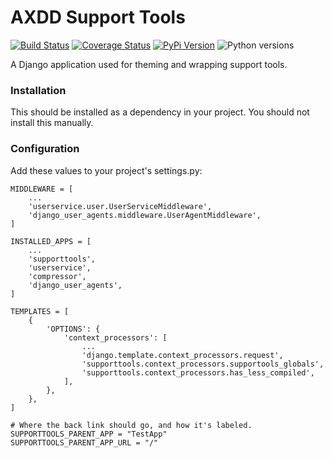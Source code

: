 # AXDD Support Tools

[![Build Status](https://github.com/uw-it-aca/django-supporttools/workflows/tests/badge.svg?branch=master)](https://github.com/uw-it-aca/django-supporttools/actions)
[![Coverage Status](https://coveralls.io/repos/github/uw-it-aca/django-supporttools/badge.svg?branch=master)](https://coveralls.io/github/uw-it-aca/django-supporttools?branch=master)
[![PyPi Version](https://img.shields.io/pypi/v/django-supporttools.svg)](https://pypi.python.org/pypi/django-supporttools)
![Python versions](https://img.shields.io/pypi/pyversions/django-supporttools.svg)


A Django application used for theming and wrapping support tools.

### Installation

This should be installed as a dependency in your project.  You should not install this manually.

### Configuration

Add these values to your project's settings.py:

```
MIDDLEWARE = [
    ...
    'userservice.user.UserServiceMiddleware',
    'django_user_agents.middleware.UserAgentMiddleware',
]

INSTALLED_APPS = [
    ...
    'supporttools',
    'userservice',
    'compressor',
    'django_user_agents',
]

TEMPLATES = [
    {
        'OPTIONS': {
            'context_processors': [
                ...
                'django.template.context_processors.request',
                'supporttools.context_processors.supportools_globals',
                'supporttools.context_processors.has_less_compiled',
            ],
        },
    },  
]

# Where the back link should go, and how it's labeled.
SUPPORTTOOLS_PARENT_APP = "TestApp"
SUPPORTTOOLS_PARENT_APP_URL = "/"
```

